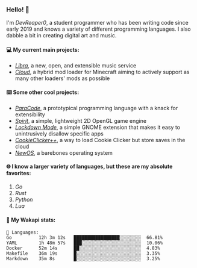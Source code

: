 ### Hello! 👋

I'm _DevReaper0_, a student programmer who has been writing code since early 2019 and knows a variety of different programming languages. I also dabble a bit in creating digital art and music.

#### 💻 My current main projects:

-   _[Libra](https://github.com/LibraMusic)_, a new, open, and extensible music service
-   _[Cloud](https://github.com/CloudLoaderMC/CloudLoader)_, a hybrid mod loader for Minecraft aiming to actively support as many other loaders' mods as possible

#### ⌨️ Some other cool projects:

-   _[ParaCode](https://github.com/ParaCodeLang/ParaCode)_, a prototypical programming language with a knack for extensibility
-   _[Spirit](https://gitlab.com/DevReaper0/SpiritEngine)_, a simple, lightweight 2D OpenGL game engine
-   _[Lockdown Mode](https://github.com/DevReaper0/GNOME-LockdownMode)_, a simple GNOME extension that makes it easy to unintrusively disallow specific apps
-   _[CookieClicker++](https://github.com/DevReaper0/CookieClickerPlusPlus)_, a way to load Cookie Clicker but store saves in the cloud
-   _[NewOS](https://github.com/DevReaper0/NewOS)_, a barebones operating system

#### 🌐 I know a larger variety of languages, but these are my absolute favorites:

1. _Go_
2. _Rust_
3. _Python_
4. _Lua_

#### 📡 My Wakapi stats:

```text
💾 Languages:
Go          12h 3m 12s   █████████████████░░░░░░░░  66.81%
YAML        1h 48m 57s   ███░░░░░░░░░░░░░░░░░░░░░░  10.06%
Docker      52m 14s      ██░░░░░░░░░░░░░░░░░░░░░░░  4.83%
Makefile    36m 19s      █░░░░░░░░░░░░░░░░░░░░░░░░  3.35%
Markdown    35m 8s       █░░░░░░░░░░░░░░░░░░░░░░░░  3.25%
```

